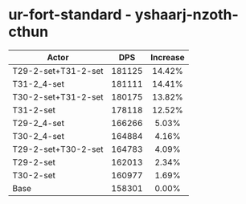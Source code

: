 # ur-fort-standard - yshaarj-nzoth-cthun
| Actor | DPS | Increase |
|---|:---:|:---:|
|T29-2-set+T31-2-set|181125|14.42%|
|T31-2_4-set|181111|14.41%|
|T30-2-set+T31-2-set|180175|13.82%|
|T31-2-set|178118|12.52%|
|T29-2_4-set|166266|5.03%|
|T30-2_4-set|164884|4.16%|
|T29-2-set+T30-2-set|164783|4.09%|
|T29-2-set|162013|2.34%|
|T30-2-set|160977|1.69%|
|Base|158301|0.00%|
